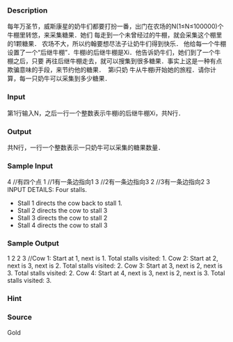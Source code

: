 
### Description

每年万圣节，威斯康星的奶牛们都要打扮一番，出门在农场的N(1≤N≤100000)个牛棚里转悠，来采集糖果．她们
每走到一个未曾经过的牛棚，就会采集这个棚里的1颗糖果． 农场不大，所以约翰要想尽法子让奶牛们得到快乐．
他给每一个牛棚设置了一个“后继牛棚”．牛棚i的后继牛棚是Xi．他告诉奶牛们，她们到了一个牛棚之后，只要
再往后继牛棚走去，就可以搜集到很多糖果．事实上这是一种有点欺骗意味的手段，来节约他的糖果．  第i只奶
牛从牛棚i开始她的旅程．请你计算，每一只奶牛可以采集到多少糖果．

### Input
第1行输入N，之后一行一个整数表示牛棚i的后继牛棚Xi，共N行．
### Output
共N行，一行一个整数表示一只奶牛可以采集的糖果数量．
### Sample Input
4        //有四个点
1       //1有一条边指向1
3      //2有一条边指向3
2     //3有一条边指向2
3
INPUT DETAILS:
Four stalls.
* Stall 1 directs the cow back to stall 1.
* Stall 2 directs the cow to stall 3
* Stall 3 directs the cow to stall 2
* Stall 4 directs the cow to stall 3
### Sample Output
1
2
2
3
//Cow 1: Start at 1, next is 1. Total stalls visited: 1. 
Cow 2: Start at 2, next is 3, next is 2. Total stalls visited: 2. 
Cow 3: Start at 3, next is 2, next is 3. Total stalls visited: 2. 
Cow 4: Start at 4, next is 3, next is 2, next is 3. Total stalls visited: 3.
### Hint

### Source
Gold